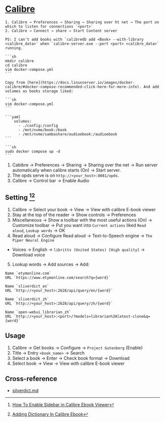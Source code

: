 # [Calibre](https://calibre-ebook.com/)

````{tab} Windows 10
1. Calibre → Preferences → Sharing → Sharing over ht net → The port on which to listen for connections `<port>`
2. Calibre → Connect → share → Start Content server

PS: I can't add books with `calibredb add <Book> --with-library <calibre_data>` when `calibre-server.exe --port <port> <calibre_data>` running.
````

````{tab} Docker compose [^1]
```sh
mkdir calibre
cd calibre
vim docker-compose.yml
```

Copy from [here](https://docs.linuxserver.io/images/docker-calibre/#docker-compose-recommended-click-here-for-more-info). And add volumes as books storage liked:

```sh
vim docker-compose.yml
```

```yaml
    volumes:
      - ./config:/config
      - /mnt/nvme/book:/book
      - /mnt/nvme/sambashare/audioebook:/audioebook
```

```sh
sudo docker compose up -d
```
````

1. Cabibre → Preferences → Sharing → Sharing over the net → Run server automatically when calibre starts (On) → Start server.
2. The opds serve is on `http://<your_host>:8081/opds`.
3. Calibre → Control bar → Enable Audio

## Setting [^3][^4]

1. Calibre → Select your book → View → View with calibre E-book viewer
2. Stay at the top of the reader → Show controls → Preferences
3. Miscellaneous → Show a toolbar with the most useful actions (On) → Customize toolbar → Put you want into `Current actions` liked `Read aloud`, `Lookup words` → OK
4. Read aloud → Configure Read aloud → Text-to-Speech engine → `The Piper Neural Engine`
  - Voices → English → `libritts (United States) [High quality]` → Download voice
5. Lookup words → Add sources → Add:
  ```
  Name `etymonline.com`
  URL `https://www.etymonline.com/search?q={word}`
  ```
  ```
  Name `sliverdict_en`
  URL `http://<your_host>:2628/api/query/en/{word}`
  ```
  ```
  Name `sliverdict_zh`
  URL `http://<your_host>:2628/api/query/zh/{word}`
  ```
  ```
  Name `open-webui_librarian_zh`
  URL `http://<your_host>:<port>/?models=librarian%3Alatest-clone&q={word}`
  ```

## Usage

1. Calibre → Get books → Configure → `Project Gutenberg` (Enable)
2. Title → Entry `<book_name>` → Search
3. Select a book → Enter → Check book format → Download
4. Select book → View → View with calibre E-book viewer

## Cross-reference

- [silverdict.md](https://scillidan.github.io/notes/srv/silverdict.html)

[^1]: [linuxserver/calibre](https://docs.linuxserver.io/images/docker-calibre)
[^2]: [How To Install Calibre Server & Calibre Web On Ubuntu 22.04](https://kenfavors.com/code/how-to-install-calibre-server-calibre-web-on-ubuntu-22-04/)
[^3]: [How To Enable Sidebar in Calibre Ebook Viewer](https://www.youtube.com/watch?v=rJfbcTlvujQ)
[^4]: [Adding Dictionary In Calibre Ebook](https://www.youtube.com/watch?v=_lN1N90c8zw)
